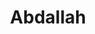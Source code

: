---
title: Abdallah
excer: zephyr
iconPath: assets/img/Abdallah.jpg
socialIcons: assets/img/socialImgBlock.svg
description: Doucement mais sûrement
github: https://github.com/amaraabdallah
sid: 83010-07-01
rank: 1
---